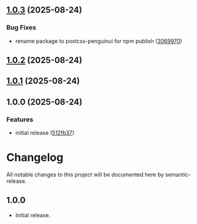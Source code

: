 ## [1.0.3](https://github.com/thesadzzad/penguinui/compare/v1.0.2...v1.0.3) (2025-08-24)


### Bug Fixes

* rename package to postcss-penguinui for npm publish ([3069970](https://github.com/thesadzzad/penguinui/commit/3069970dd31b9bae1fc3276b7e0073fcf0fa2ad1))

## [1.0.2](https://github.com/thesadzzad/penguinui/compare/v1.0.1...v1.0.2) (2025-08-24)

## [1.0.1](https://github.com/thesadzzad/penguinui/compare/v1.0.0...v1.0.1) (2025-08-24)

## 1.0.0 (2025-08-24)


### Features

* initial release ([512fb37](https://github.com/thesadzzad/penguinui/commit/512fb37540f6e6e5dd0291e58a2757276902f9b7))

# Changelog

All notable changes to this project will be documented here by semantic-release.

## 1.0.0

- Initial release.
